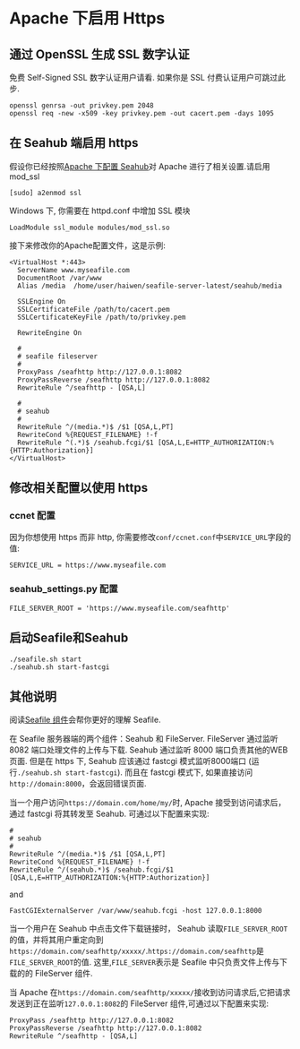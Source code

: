 # Apache 下启用 Https

通过 OpenSSL 生成 SSL 数字认证
------------------------------

免费 Self-Signed SSL 数字认证用户请看. 如果你是 SSL
付费认证用户可跳过此步.

    openssl genrsa -out privkey.pem 2048
    openssl req -new -x509 -key privkey.pem -out cacert.pem -days 1095

在 Seahub 端启用 https
----------------------

假设你已经按照[Apache 下配置 Seahub](deploy_with_apache.md)对 Apache 进行了相关设置.请启用 mod\_ssl

    [sudo] a2enmod ssl

Windows 下, 你需要在 httpd.conf 中增加 SSL 模块

    LoadModule ssl_module modules/mod_ssl.so

接下来修改你的Apache配置文件，这是示例:

    <VirtualHost *:443>
      ServerName www.myseafile.com
      DocumentRoot /var/www
      Alias /media  /home/user/haiwen/seafile-server-latest/seahub/media

      SSLEngine On
      SSLCertificateFile /path/to/cacert.pem
      SSLCertificateKeyFile /path/to/privkey.pem

      RewriteEngine On

      #
      # seafile fileserver
      #
      ProxyPass /seafhttp http://127.0.0.1:8082
      ProxyPassReverse /seafhttp http://127.0.0.1:8082
      RewriteRule ^/seafhttp - [QSA,L]

      #
      # seahub
      #
      RewriteRule ^/(media.*)$ /$1 [QSA,L,PT]
      RewriteCond %{REQUEST_FILENAME} !-f
      RewriteRule ^(.*)$ /seahub.fcgi/$1 [QSA,L,E=HTTP_AUTHORIZATION:%{HTTP:Authorization}]
    </VirtualHost>

修改相关配置以使用 https
------------------------

### ccnet 配置

因为你想使用 https 而非 http,
你需要修改`conf/ccnet.conf`中`SERVICE_URL`字段的值:

    SERVICE_URL = https://www.myseafile.com

### seahub\_settings.py 配置

    FILE_SERVER_ROOT = 'https://www.myseafile.com/seafhttp'

启动Seafile和Seahub
-------------------

    ./seafile.sh start
    ./seahub.sh start-fastcgi

其他说明
--------

阅读[Seafile 组件](../overview/components.md)会帮你更好的理解 Seafile.

在 Seafile 服务器端的两个组件：Seahub 和 FileServer. FileServer 通过监听 8082 端口处理文件的上传与下载. Seahub 通过监听 8000 端口负责其他的WEB页面. 但是在 https 下, Seahub 应该通过 fastcgi 模式监听8000端口 (运行`./seahub.sh start-fastcgi`). 而且在 fastcgi 模式下, 如果直接访问`http://domain:8000`，会返回错误页面.

当一个用户访问`https://domain.com/home/my/`时, Apache 接受到访问请求后，通过 fastcgi 将其转发至 Seahub. 可通过以下配置来实现:

    #
    # seahub
    #
    RewriteRule ^/(media.*)$ /$1 [QSA,L,PT]
    RewriteCond %{REQUEST_FILENAME} !-f
    RewriteRule ^/(seahub.*)$ /seahub.fcgi/$1 [QSA,L,E=HTTP_AUTHORIZATION:%{HTTP:Authorization}]

and

    FastCGIExternalServer /var/www/seahub.fcgi -host 127.0.0.1:8000

当一个用户在 Seahub 中点击文件下载链接时， Seahub
读取`FILE_SERVER_ROOT`的值，并将其用户重定向到`https://domain.com/seafhttp/xxxxx/`.`https://domain.com/seafhttp`是`FILE_SERVER_ROOT`的值.  这里,`FILE_SERVER`表示是 Seafile 中只负责文件上传与下载的的 FileServer 组件.

当 Apache
在`https://domain.com/seafhttp/xxxxx/`接收到访问请求后,它把请求发送到正在监听`127.0.0.1:8082`的 FileServer 组件,可通过以下配置来实现:

    ProxyPass /seafhttp http://127.0.0.1:8082
    ProxyPassReverse /seafhttp http://127.0.0.1:8082
    RewriteRule ^/seafhttp - [QSA,L]
